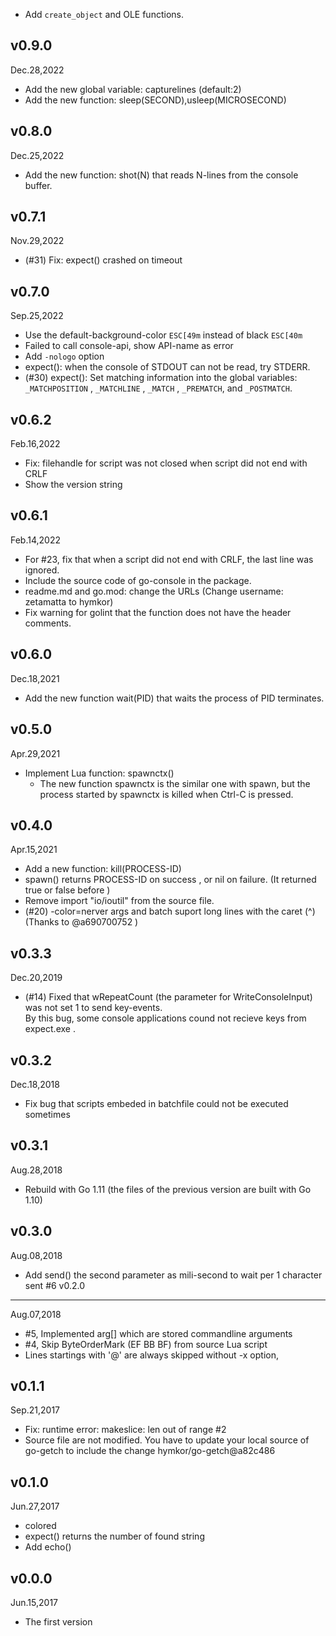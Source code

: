 - Add `create_object` and OLE functions.

v0.9.0
------
Dec.28,2022

- Add the new global variable: capturelines (default:2)
- Add the new function: sleep(SECOND),usleep(MICROSECOND)

v0.8.0
------
Dec.25,2022

- Add the new function: shot(N) that reads N-lines from the console buffer.

v0.7.1
------
Nov.29,2022

- (#31) Fix: expect() crashed on timeout

v0.7.0
------
Sep.25,2022

- Use the default-background-color `ESC[49m` instead of black `ESC[40m`
- Failed to call console-api, show API-name as error
- Add `-nologo` option
- expect(): when the console of STDOUT can not be read, try STDERR.
- (#30) expect(): Set matching information into the global variables: `_MATCHPOSITION` , `_MATCHLINE` , `_MATCH` , `_PREMATCH`, and `_POSTMATCH`.

v0.6.2
------
Feb.16,2022

- Fix: filehandle for script was not closed when script did not end with CRLF
- Show the version string

v0.6.1
------
Feb.14,2022

- For #23, fix that when a script did not end with CRLF, the last line was ignored.
- Include the source code of go-console in the package.
- readme.md and go.mod: change the URLs (Change username: zetamatta to hymkor)
- Fix warning for golint that the function does not have the header comments.

v0.6.0
------
Dec.18,2021

- Add the new function wait(PID) that waits the process of PID terminates.

v0.5.0
------
Apr.29,2021

- Implement Lua function: spawnctx()
    - The new function spawnctx is the similar one with spawn, but the process started by spawnctx is killed when Ctrl-C is pressed.

v0.4.0
------
Apr.15,2021

- Add a new function: kill(PROCESS-ID)
- spawn() returns PROCESS-ID on success , or nil on failure. (It returned true or false before )
- Remove import "io/ioutil" from the source file.
- (#20) -color=nerver args and batch suport long lines with the caret (^) (Thanks to @a690700752 )

v0.3.3
------
Dec.20,2019

- (#14) Fixed that wRepeatCount (the parameter for WriteConsoleInput) was not set 1 to send key-events.  
By this bug, some console applications cound not recieve keys from expect.exe .

v0.3.2
------
Dec.18,2018

- Fix bug that scripts embeded in batchfile could not be executed sometimes

v0.3.1
------
Aug.28,2018

- Rebuild with Go 1.11 (the files of the previous version are built with Go 1.10)

v0.3.0
------
Aug.08,2018

- Add send() the second parameter as mili-second to wait per 1 character sent #6
v0.2.0
------
Aug.07,2018

- #5, Implemented arg[] which are stored commandline arguments
- #4, Skip ByteOrderMark (EF BB BF) from source Lua script
- Lines startings with '@' are always skipped without -x option,

v0.1.1
------
Sep.21,2017

- Fix: runtime error: makeslice: len out of range #2
- Source file are not modified. You have to update your local source of go-getch to include the change hymkor/go-getch@a82c486

v0.1.0
------
Jun.27,2017

- colored
- expect() returns the number of found string
- Add echo()

v0.0.0
------
Jun.15,2017

- The first version
